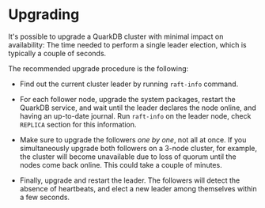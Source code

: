 # Upgrading

It's possible to upgrade a QuarkDB cluster with minimal impact on availability:
The time needed to perform a single leader election, which is typically a couple
of seconds.

The recommended upgrade procedure is the following:

* Find out the current cluster leader by running ``raft-info`` command.

* For each follower node, upgrade the system packages, restart the QuarkDB
  service, and wait until the leader declares the node online, and having
  an up-to-date journal.
  Run ``raft-info`` on the leader node, check ``REPLICA`` section for this
  information.

* Make sure to upgrade the followers _one by one_, not all at once. If you
  simultaneously upgrade both followers on a 3-node cluster, for example, the
  cluster will become unavailable due to loss of quorum until the nodes come
  back online. This could take a couple of minutes.

* Finally, upgrade and restart the leader. The followers will detect the
  absence of heartbeats, and elect a new leader among themselves within a
  few seconds.

